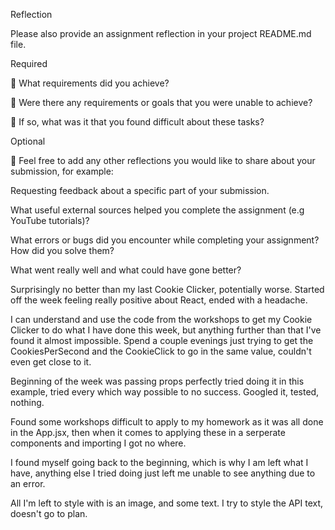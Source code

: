 Reflection

Please also provide an assignment reflection in your project README.md file.

Required

🎯 What requirements did you achieve?

🎯 Were there any requirements or goals that you were unable to achieve?

🎯 If so, what was it that you found difficult about these tasks?

Optional

🏹 Feel free to add any other reflections you would like to share about your submission, for example:

Requesting feedback about a specific part of your submission.

What useful external sources helped you complete the assignment (e.g YouTube tutorials)?

What errors or bugs did you encounter while completing your assignment? How did you solve them?

What went really well and what could have gone better?

Surprisingly no better than my last Cookie Clicker, potentially worse.
Started off the week feeling really positive about React, ended with a headache.

I can understand and use the code from the workshops to get my Cookie Clicker to do what I have done this week, but anything further than that I've found it almost impossible. Spend a couple evenings just trying to get the CookiesPerSecond and the CookieClick to go in the same value, couldn't even get close to it.

Beginning of the week was passing props perfectly tried doing it in this example, tried every which way possible to no success. Googled it, tested, nothing.

Found some workshops difficult to apply to my homework as it was all done in the App.jsx, then when it comes to applying these in a serperate components and importing I got no where.

I found myself going back to the beginning, which is why I am left what I have, anything else I tried doing just left me unable to see anything due to an error.

All I'm left to style with is an image, and some text.
I try to style the API text, doesn't go to plan.
